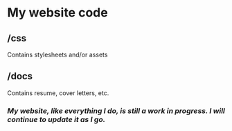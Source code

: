 # My website code

## /css
Contains stylesheets and/or assets

## /docs
Contains resume, cover letters, etc.

### _My website, like everything I do, is still a work in progress. I will continue to update it as I go._
